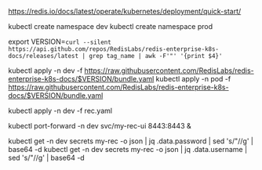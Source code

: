 https://redis.io/docs/latest/operate/kubernetes/deployment/quick-start/

kubectl create namespace dev
kubectl create namespace prod

export VERSION=`curl --silent https://api.github.com/repos/RedisLabs/redis-enterprise-k8s-docs/releases/latest | grep tag_name | awk -F'"' '{print $4}'`

kubectl apply -n dev -f https://raw.githubusercontent.com/RedisLabs/redis-enterprise-k8s-docs/$VERSION/bundle.yaml
kubectl apply -n pod  -f https://raw.githubusercontent.com/RedisLabs/redis-enterprise-k8s-docs/$VERSION/bundle.yaml


kubectl apply -n dev -f rec.yaml

kubectl port-forward -n dev svc/my-rec-ui  8443:8443  &

kubectl get -n dev secrets my-rec -o json | jq .data.password | sed 's/"//g' | base64 -d
kubectl get -n dev secrets my-rec -o json | jq .data.username  | sed 's/"//g' | base64 -d 

